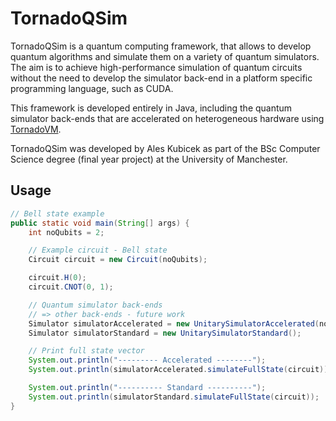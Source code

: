# TornadoQSim

TornadoQSim is a quantum computing framework, that allows to develop quantum algorithms and simulate them on a variety of quantum simulators. The aim is to achieve high-performance simulation of quantum circuits without the need to develop the simulator back-end in a platform specific programming language, such as CUDA. 

This framework is developed entirely in Java, including the quantum simulator back-ends that are accelerated on heterogeneous hardware using [TornadoVM](https://www.tornadovm.org/). 

TornadoQSim was developed by Ales Kubicek as part of the BSc Computer Science degree (final year project) at the University of Manchester.

## Usage
```java
// Bell state example
public static void main(String[] args) {
    int noQubits = 2;

    // Example circuit - Bell state
    Circuit circuit = new Circuit(noQubits);

    circuit.H(0);
    circuit.CNOT(0, 1);

    // Quantum simulator back-ends 
    // => other back-ends - future work
    Simulator simulatorAccelerated = new UnitarySimulatorAccelerated(noQubits);
    Simulator simulatorStandard = new UnitarySimulatorStandard();

    // Print full state vector
    System.out.println("--------- Accelerated --------");
    System.out.println(simulatorAccelerated.simulateFullState(circuit));

    System.out.println("---------- Standard ----------");
    System.out.println(simulatorStandard.simulateFullState(circuit));
}
```
